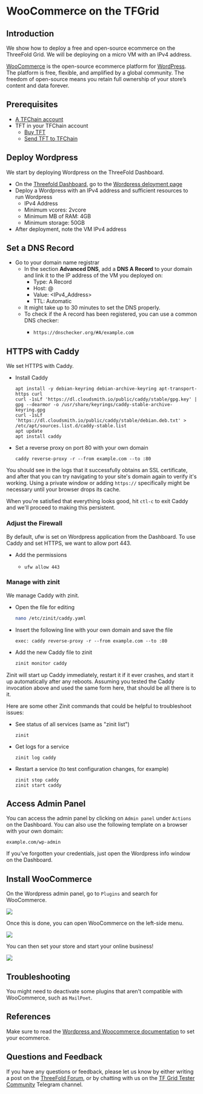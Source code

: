 <h1>WooCommerce on the TFGrid</h1>



## Introduction

We show how to deploy a free and open-source ecommerce on the ThreeFold Grid. We will be deploying on a micro VM with an IPv4 address.

[WooCommerce](https://woocommerce.com/) is the open-source ecommerce platform for [WordPress](https://wordpress.com/). The platform is free, flexible, and amplified by a global community. The freedom of open-source means you retain full ownership of your store’s content and data forever.

## Prerequisites

- [A TFChain account](../../../dashboard/wallet_connector.md)
- TFT in your TFChain account
  - [Buy TFT](../../../threefold_token/buy_sell_tft/buy_sell_tft.md)
  - [Send TFT to TFChain](../../../threefold_token/tft_bridges/tfchain_stellar_bridge.md)

## Deploy Wordpress

We start by deploying Wordpress on the ThreeFold Dashboard.

* On the [Threefold Dashboard](https://dashboard.grid.tf/#/), go to the [Wordpress deloyment page](https://dashboard.test.grid.tf/#/deploy/applications/wordpress/)
* Deploy a Wordpress with an IPv4 address and sufficient resources to run Wordpress
  * IPv4 Address
  * Minimum vcores: 2vcore
  * Minimum MB of RAM: 4GB
  * Minimum storage: 50GB
* After deployment, note the VM IPv4 address

## Set a DNS Record

* Go to your domain name registrar
  * In the section **Advanced DNS**, add a **DNS A Record** to your domain and link it to the IP address of the VM you deployed on:
    * Type: A Record
    * Host: @
    * Value: <IPv4_Address>
    * TTL: Automatic
  * It might take up to 30 minutes to set the DNS properly.
  * To check if the A record has been registered, you can use a common DNS checker:
    * ```
      https://dnschecker.org/#A/example.com
      ```

## HTTPS with Caddy

We set HTTPS with Caddy.

- Install Caddy
    ```
    apt install -y debian-keyring debian-archive-keyring apt-transport-https curl
    curl -1sLf 'https://dl.cloudsmith.io/public/caddy/stable/gpg.key' | gpg --dearmor -o /usr/share/keyrings/caddy-stable-archive-keyring.gpg
    curl -1sLf 'https://dl.cloudsmith.io/public/caddy/stable/debian.deb.txt' > /etc/apt/sources.list.d/caddy-stable.list
    apt update
    apt install caddy
    ```
- Set a reverse proxy on port 80 with your own domain
    ```
    caddy reverse-proxy -r --from example.com --to :80
    ```

You should see in the logs that it successfully obtains an SSL certificate, and after that you can try navigating to your site's domain again to verify it's working. Using a private window or adding `https://` specifically might be necessary until your browser drops its cache.

When you're satisfied that everything looks good, hit `ctl-c` to exit Caddy and we'll proceed to making this persistent.

### Adjust the Firewall

By default, ufw is set on Wordpress application from the Dashboard. To use Caddy and set HTTPS, we want to allow port 443.

* Add the permissions
  * ```
    ufw allow 443
    ```

### Manage with zinit

We manage Caddy with zinit.

- Open the file for editing
    ```bash
    nano /etc/zinit/caddy.yaml
    ```
- Insert the following line with your own domain and save the file
    ```
    exec: caddy reverse-proxy -r --from example.com --to :80
    ```
- Add the new Caddy file to zinit
    ```bash
    zinit monitor caddy
    ```

Zinit will start up Caddy immediately, restart it if it ever crashes, and start it up automatically after any reboots. Assuming you tested the Caddy invocation above and used the same form here, that should be all there is to it. 

Here are some other Zinit commands that could be helpful to troubleshoot issues:

- See status of all services (same as "zinit list")
    ```
    zinit
    ```
- Get logs for a service
    ```
    zinit log caddy
    ```
- Restart a service (to test configuration changes, for example)
    ```
    zinit stop caddy
    zinit start caddy
    ```

## Access Admin Panel

You can access the admin panel by clicking on `Admin panel` under `Actions` on the Dashboard. You can also use the following template on a browser with your own domain:

```
example.com/wp-admin
```

If you've forgotten your credentials, just open the Wordpress info window on the Dashboard.

## Install WooCommerce

On the Wordpress admin panel, go to `Plugins` and search for WooCommerce.

![](./img/woocommerce_1.png)

Once this is done, you can open WooCommerce on the left-side menu.

![](./img/woocommerce_2.png)

You can then set your store and start your online business!

![](./img/woocommerce_3.png)

## Troubleshooting

You might need to deactivate some plugins that aren't compatible with WooCommerce, such as `MailPoet`.

## References

Make sure to read the [Wordpress and Woocommerce documentation](https://woocommerce.com/document/woocommerce-self-service-guide) to set your ecommerce.

## Questions and Feedback

If you have any questions or feedback, please let us know by either writing a post on the [ThreeFold Forum](https://forum.threefold.io/), or by chatting with us on the [TF Grid Tester Community](https://t.me/threefoldtesting) Telegram channel.